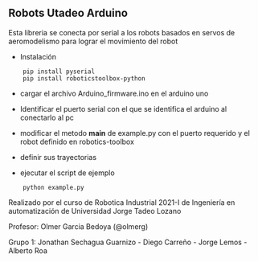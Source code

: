 ## Robots Utadeo Arduino

Esta libreria se conecta por serial a los robots basados en servos de aeromodelismo para lograr el movimiento del robot

- Instalación
```
    pip install pyserial
    pip install roboticstoolbox-python
```
- cargar el archivo Arduino_firmware.ino en el arduino uno

- Identificar el puerto serial con el que se identifica el arduino al conectarlo al pc

- modificar el metodo __main__ de example.py con el puerto requerido y el robot definido en robotics-toolbox 

- definir sus trayectorias

- ejecutar el script de ejemplo
```
    python example.py
```


Realizado por el curso de Robotica Industrial 2021-I de Ingeniería en automatización de Universidad Jorge Tadeo Lozano

Profesor: Olmer Garcia Bedoya (@olmerg)

Grupo 1: Jonathan Sechagua Guarnizo - Diego Carreño - Jorge Lemos - Alberto Roa



